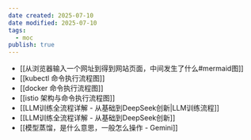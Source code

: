 ```yaml
---
date created: 2025-07-10
date modified: 2025-07-10
tags:
  - moc
publish: true
---
```



- [[从浏览器输入一个网址到得到网站页面，中间发生了什么#mermaid图]]
- [[kubectl 命令执行流程图]]
- [[docker 命令执行流程图]]
- [[istio 架构与命令执行流程图]]
- [[LLM训练全流程详解 - 从基础到DeepSeek创新|LLM训练流程]]
- [[LLM训练全流程详解 - 从基础到DeepSeek创新]]
- [[模型蒸馏，是什么意思，一般怎么操作 - Gemini]]